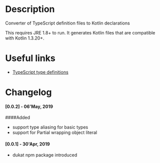 # Description
Converter of TypeScript definition files to Kotlin declarations

This requires JRE 1.8+ to run. It generates Kotlin files that are compatible with Kotlin 1.3.20+.


# Useful links

- [TypeScript type definitions](https://github.com/DefinitelyTyped/DefinitelyTyped)


# Changelog

#### [0.0.2] - 06'May, 2019  
####Added
 
 - support type aliasing for basic types
 - support for Partial wrapping object literal

 #### [0.0.1] - 30'Apr, 2019
 
 - dukat npm package introduced
